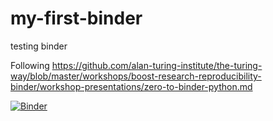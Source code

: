# my-first-binder

testing binder

Following https://github.com/alan-turing-institute/the-turing-way/blob/master/workshops/boost-research-reproducibility-binder/workshop-presentations/zero-to-binder-python.md

[![Binder](https://mybinder.org/badge_logo.svg)](https://mybinder.org/v2/gh/schillere/my-first-binder/master)
